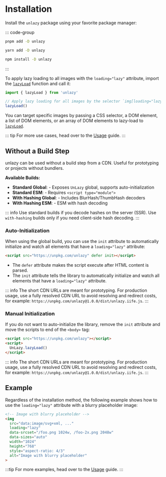 # Installation

Install the `unlazy` package using your favorite package manager:

::: code-group
  ```bash [pnpm]
  pnpm add -D unlazy
  ```
  ```bash [yarn]
  yarn add -D unlazy
  ```
  ```bash [npm]
  npm install -D unlazy
  ```
:::

To apply lazy loading to all images with the `loading="lazy"` attribute, import the [`lazyLoad`](/api/lazy-load) function and call it:

```ts
import { lazyLoad } from 'unlazy'

// Apply lazy loading for all images by the selector `img[loading="lazy"]`
lazyLoad()
```

You can target specific images by passing a CSS selector, a DOM element, a list of DOM elements, or an array of DOM elements to lazy-load to [`lazyLoad`](/api/lazy-load).

::: tip
For more use cases, head over to the [Usage](/guide/usage) guide.
:::

## Without a Build Step

unlazy can be used without a build step from a CDN. Useful for prototyping or projects without bundlers.

**Available Builds:**
- **Standard Global**: <CdnLink name="unlazy.iife.js" /> - Exposes `UnLazy` global, supports auto-initialization
- **Standard ESM**: <CdnLink name="unlazy.js" /> - Requires `<script type="module">`
- **With Hashing Global**: <CdnLink name="unlazy.with-hashing.iife.js" /> - Includes BlurHash/ThumbHash decoders
- **With Hashing ESM**: <CdnLink name="unlazy.with-hashing.js" /> - ESM with hash decoding

::: info
Use standard builds if you decode hashes on the server (SSR). Use `with-hashing` builds only if you need client-side hash decoding.
:::

### Auto-Initialization

When using the global build, you can use the `init` attribute to automatically initialize and watch all elements that have a `loading="lazy"` attribute:

```html
<script src="https://unpkg.com/unlazy" defer init></script>
```

- The `defer` attribute makes the script execute after HTML content is parsed.
- The `init` attribute tells the library to automatically initialize and watch all elements that have a `loading="lazy"` attribute.

::: info
The short CDN URLs are meant for prototyping. For production usage, use a fully resolved CDN URL to avoid resolving and redirect costs, for example: `https://unpkg.com/unlazy@1.0.0/dist/unlazy.iife.js`.
:::

### Manual Initialization

If you do not want to auto-initialize the library, remove the `init` attribute and move the scripts to end of the `<body>` tag:

```html
<script src="https://unpkg.com/unlazy"></script>
<script>
  UnLazy.lazyLoad()
</script>
```

::: info
The short CDN URLs are meant for prototyping. For production usage, use a fully resolved CDN URL to avoid resolving and redirect costs, for example: `https://unpkg.com/unlazy@1.0.0/dist/unlazy.iife.js`.
:::

## Example

Regardless of the installation method, the following example shows how to use the `loading="lazy"` attribute with a blurry placeholder image:

```html
<!-- Image with blurry placeholder -->
<img
  src="data:image/svg+xml, ..."
  loading="lazy"
  data-srcset="/foo.png 1024w, /foo-2x.png 2048w"
  data-sizes="auto"
  width="1024"
  height="768"
  style="aspect-ratio: 4/3"
  alt="Image with blurry placeholder"
>
```

:::tip
For more examples, head over to the [Usage](/guide/usage) guide.
:::
